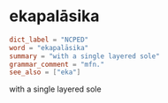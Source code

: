 # ekapalāsika

``` toml
dict_label = "NCPED"
word = "ekapalāsika"
summary = "with a single layered sole"
grammar_comment = "mfn."
see_also = ["eka"]
```

with a single layered sole

